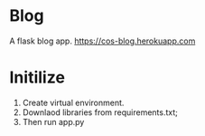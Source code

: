 # Blog
A flask blog app.
https://cos-blog.herokuapp.com

# Initilize
1) Create virtual environment.
2) Downlaod libraries from requirements.txt;
3) Then run app.py

